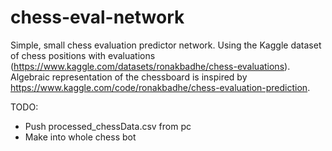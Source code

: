 # chess-eval-network

Simple, small chess evaluation predictor network. Using the Kaggle dataset of chess positions with evaluations (https://www.kaggle.com/datasets/ronakbadhe/chess-evaluations). Algebraic representation of the chessboard is inspired by https://www.kaggle.com/code/ronakbadhe/chess-evaluation-prediction.


TODO:
- Push processed_chessData.csv from pc
- Make into whole chess bot